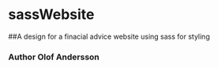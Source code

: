 # sassWebsite

##A design for a finacial advice website using sass for styling

### Author Olof Andersson
